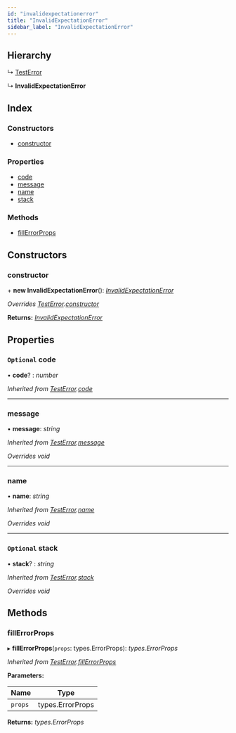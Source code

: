 ```yaml
---
id: "invalidexpectationerror"
title: "InvalidExpectationError"
sidebar_label: "InvalidExpectationError"
---
```


## Hierarchy

  ↳ [TestError](testerror.md)

  ↳ **InvalidExpectationError**

## Index

### Constructors

* [constructor](invalidexpectationerror.md#constructor)

### Properties

* [code](invalidexpectationerror.md#optional-code)
* [message](invalidexpectationerror.md#message)
* [name](invalidexpectationerror.md#name)
* [stack](invalidexpectationerror.md#optional-stack)

### Methods

* [fillErrorProps](invalidexpectationerror.md#fillerrorprops)

## Constructors

###  constructor

\+ **new InvalidExpectationError**(): *[InvalidExpectationError](invalidexpectationerror.md)*

*Overrides [TestError](testerror.md).[constructor](testerror.md#constructor)*

**Returns:** *[InvalidExpectationError](invalidexpectationerror.md)*

## Properties

### `Optional` code

• **code**? : *number*

*Inherited from [TestError](testerror.md).[code](testerror.md#optional-code)*

___

###  message

• **message**: *string*

*Inherited from [TestError](testerror.md).[message](testerror.md#message)*

*Overrides void*

___

###  name

• **name**: *string*

*Inherited from [TestError](testerror.md).[name](testerror.md#name)*

*Overrides void*

___

### `Optional` stack

• **stack**? : *string*

*Inherited from [TestError](testerror.md).[stack](testerror.md#optional-stack)*

*Overrides void*

## Methods

###  fillErrorProps

▸ **fillErrorProps**(`props`: types.ErrorProps): *types.ErrorProps*

*Inherited from [TestError](testerror.md).[fillErrorProps](testerror.md#fillerrorprops)*

**Parameters:**

Name | Type |
------ | ------ |
`props` | types.ErrorProps |

**Returns:** *types.ErrorProps*
